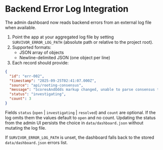 # Backend Error Log Integration

The admin dashboard now reads backend errors from an external log file when available.

1. Point the app at your aggregated log file by setting `SURVIVOR_ERROR_LOG_PATH` (absolute path or relative to the project root).
2. Supported formats:
   - JSON array of objects
   - Newline-delimited JSON (one object per line)
3. Each record should provide:

```json
{
  "id": "err-002",
  "timestamp": "2025-09-25T02:41:07.000Z",
  "source": "api/rooting-consensus",
  "message": "ScoresAndOdds markup changed, unable to parse consensus table",
  "status": "investigating",
  "count": 3
}
```

Fields `status` (`open` | `investigating` | `resolved`) and `count` are optional. If the log omits them the values default to `open` and no count. Updating the status from the admin UI persists the choice in `data/dashboard.json` without mutating the log file.

If `SURVIVOR_ERROR_LOG_PATH` is unset, the dashboard falls back to the stored `data/dashboard.json` errors list.
